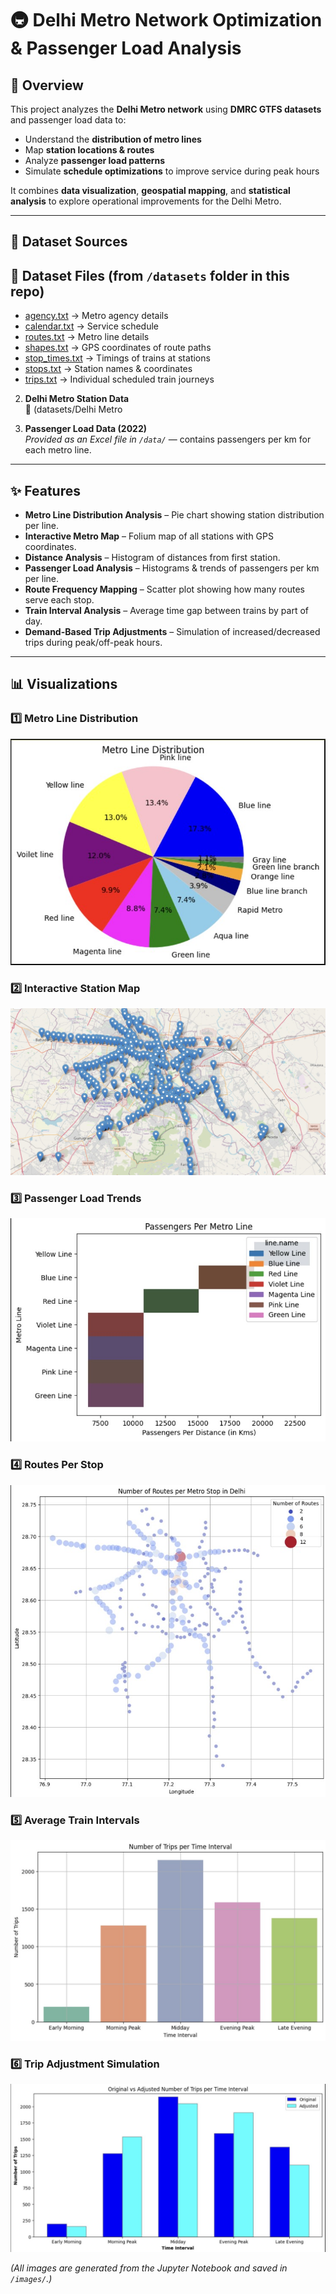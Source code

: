 # 🚇 Delhi Metro Network Optimization & Passenger Load Analysis

## 📌 Overview
This project analyzes the **Delhi Metro network** using **DMRC GTFS datasets** and passenger load data to:
- Understand the **distribution of metro lines**
- Map **station locations & routes**
- Analyze **passenger load patterns**
- Simulate **schedule optimizations** to improve service during peak hours

It combines **data visualization**, **geospatial mapping**, and **statistical analysis** to explore operational improvements for the Delhi Metro.

---

## 📂 Dataset Sources

## 📂 Dataset Files (from `/datasets` folder in this repo)

- [agency.txt](datasets/agency.txt) → Metro agency details  
- [calendar.txt](datasets/calendar.txt) → Service schedule  
- [routes.txt](datasets/routes.txt) → Metro line details  
- [shapes.txt](datasets/shapes.txt) → GPS coordinates of route paths  
- [stop_times.txt](datasets/stop_times.txt) → Timings of trains at stations  
- [stops.txt](datasets/stops.txt) → Station names & coordinates  
- [trips.txt](datasets/trips.txt) → Individual scheduled train journeys  
 

2. **Delhi Metro Station Data**  
   🔗 (datasets/Delhi Metro 

3. **Passenger Load Data (2022)**  
   *Provided as an Excel file in `/data/`* — contains passengers per km for each metro line.

---

## ✨ Features
- **Metro Line Distribution Analysis** – Pie chart showing station distribution per line.
- **Interactive Metro Map** – Folium map of all stations with GPS coordinates.
- **Distance Analysis** – Histogram of distances from first station.
- **Passenger Load Analysis** – Histograms & trends of passengers per km per line.
- **Route Frequency Mapping** – Scatter plot showing how many routes serve each stop.
- **Train Interval Analysis** – Average time gap between trains by part of day.
- **Demand-Based Trip Adjustments** – Simulation of increased/decreased trips during peak/off-peak hours.

---

## 📊 Visualizations

### 1️⃣ Metro Line Distribution
![Metro Line Distribution](images/metro_line_distribution.jpg)

### 2️⃣ Interactive Station Map
![Metro Station Map](images/metro_station_map.jpg)

### 3️⃣ Passenger Load Trends
![Passenger Load](images/passengers_load.jpg)

### 4️⃣ Routes Per Stop
![Routes per Stop](images/routes_per_stop.jpg)

### 5️⃣ Average Train Intervals
![Train Intervals](images/train_intervals.jpg)

### 6️⃣ Trip Adjustment Simulation
![Trip Adjustment](images/trip_adjustments.jpg)

*(All images are generated from the Jupyter Notebook and saved in `/images/`.)*
